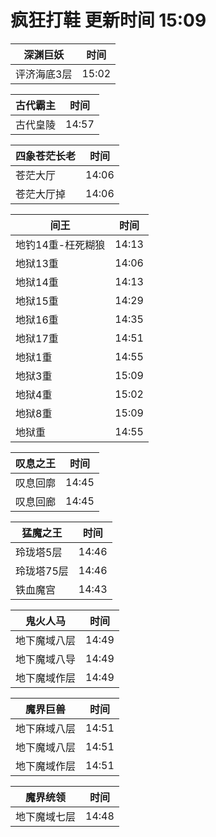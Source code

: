 # 疯狂打鞋 更新时间 15:09

| 深渊巨妖   | 时间    |
|--------|-------|
| 评济海底3层 | 15:02 |

| 古代霸主   | 时间    |
|--------|-------|
| 古代皇陵 | 14:57 |

| 四象苍茫长老   | 时间    |
|--------|-------|
| 苍茫大厅 | 14:06 |
| 苍茫大厅掉 | 14:06 |

| 间王   | 时间    |
|--------|-------|
| 地钓14重-枉死糊狼 | 14:13 |
| 地狱13重 | 14:06 |
| 地狱14重 | 14:13 |
| 地狱15重 | 14:29 |
| 地狱16重 | 14:35 |
| 地狱17重 | 14:51 |
| 地狱1重 | 14:55 |
| 地狱3重 | 15:09 |
| 地狱4重 | 15:02 |
| 地狱8重 | 15:09 |
| 地狱重 | 14:55 |

| 叹息之王   | 时间    |
|--------|-------|
| 叹息回廓 | 14:45 |
| 叹息回廊 | 14:45 |

| 猛魔之王   | 时间    |
|--------|-------|
| 玲珑塔5层 | 14:46 |
| 玲珑塔75层 | 14:46 |
| 铁血魔宫 | 14:43 |

| 鬼火人马   | 时间    |
|--------|-------|
| 地下魔域八层 | 14:49 |
| 地下魔域八导 | 14:49 |
| 地下魔域作层 | 14:49 |

| 魔界巨兽   | 时间    |
|--------|-------|
| 地下麻域八层 | 14:51 |
| 地下魔域八层 | 14:51 |
| 地下魔域作层 | 14:51 |

| 魔界统领   | 时间    |
|--------|-------|
| 地下魔域七层 | 14:48 |